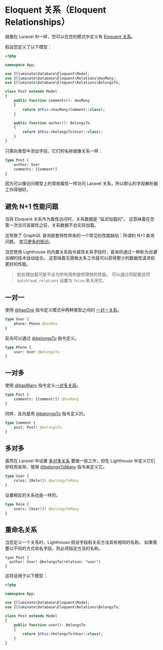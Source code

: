 # Eloquent 关系（Eloquent Relationships）

就像在 Laravel 中一样，您可以在您的模式中定义有 [Eloquent 关系](https://laravel.com/docs/eloquent-relationships)。

假设您定义了以下模型：

```php
<?php

namespace App;

use Illuminate\Database\Eloquent\Model;
use Illuminate\Database\Eloquent\Relations\HasMany;
use Illuminate\Database\Eloquent\Relations\BelongsTo;

class Post extends Model
{
    public function comments(): HasMany
    {
        return $this->hasMany(Comment::class);
    }

    public function author(): BelongsTo
    {
        return $this->belongsTo(User::class);
    }
}
```

只需向类型中添加字段，它们的名称就像关系一样：

```graphql
type Post {
    author: User
    comments: [Comment!]
}
```

因为可以像访问模型上的常规属性一样访问 Laravel 关系，所以默认的字段解析器工作得很好。

## 避免 N+1 性能问题

当将 Eloquent 关系作为属性访问时，关系数据是 “延迟加载的”。
这意味着在您第一次访问该属性之前，关系数据不会实际加载。

这导致了 GraphQL 查询嵌套特性带来的一个常见的性能缺陷：所谓的 N+1 查询问题。
[学习更多的知识](../performance/n-plus-one.md)。

当您使用 Lighthouse 的内置关系指令装饰关系字段时，查询将通过一种称为*批量加载*的技术自动组合。
这意味着无需做太多工作就可以获得更少的数据库请求和更好的性能。

> 批处理加载可能不会为所有用例提供理想的性能。
> 可以通过将配置选项 `batchload_relations` 设置为 `false` 来关闭它。

## 一对一

使用 [@hasOne](../api-reference/directives.md#hasone) 指令定义模式中两种类型之间的 [一对一关系](https://laravel.com/docs/eloquent-relationships#one-to-one)。

```graphql
type User {
    phone: Phone @hasOne
}
```

反向可以通过 [@belongsTo](../api-reference/directives.md#belongsto) 指令定义。

```graphql
type Phone {
    user: User @belongsTo
}
```

## 一对多

使用 [@hasMany](../api-reference/directives.md#hasmany) 指令定义[一对多关系](https://laravel.com/docs/eloquent-relationships#one-to-many)。

```graphql
type Post {
    comments: [Comment!]! @hasMany
}
```

同样，反向是用 [@belongsTo](../api-reference/directives.md#belongsto) 指令定义的。

```graphql
type Comment {
    post: Post! @belongsTo
}
```

## 多对多

虽然在 Laravel 中设置 [多对多关系](https://laravel.com/docs/eloquent-relationships#many-to-many) 要做一些工作，但在 Lighthouse 中定义它们却轻而易举。使用 [@belongsToMany](../api-reference/directives.md#belongstomany) 指令来定义它。

```graphql
type User {
    roles: [Role!]! @belongsToMany
}
```

设置相反的关系也是一样的。

```graphql
type Role {
    users: [User!]! @belongsToMany
}
```

## 重命名关系

当您定义一个关系时，Lighthouse 假设字段和关系方法具有相同的名称。
如果需要以不同的方式命名字段，则必须指定方法的名称。

```
type Post {
  author: User! @belongsTo(relation: "user")
}
```

这将适用于以下模型：

```php
<?php

namespace App;

use Illuminate\Database\Eloquent\Model;
use Illuminate\Database\Eloquent\Relations\BelongsTo;

class Post extends Model
{
    public function user(): BelongsTo
    {
        return $this->belongsTo(User::class);
    }
}
```
